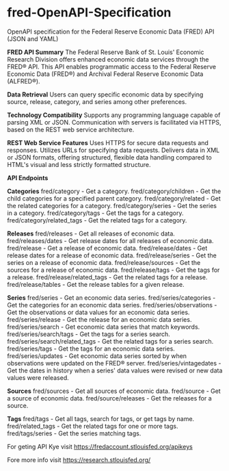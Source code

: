 # fred-OpenAPI-Specification
OpenAPI specification for the Federal Reserve Economic Data (FRED) API (JSON and YAML)

**FRED API Summary**
The Federal Reserve Bank of St. Louis' Economic Research Division offers enhanced economic data services through the FRED® API. This API enables programmatic access to the Federal Reserve Economic Data (FRED®) and Archival Federal Reserve Economic Data (ALFRED®).

**Data Retrieval**
Users can query specific economic data by specifying source, release, category, and series among other preferences.

**Technology Compatibility**
Supports any programming language capable of parsing XML or JSON. Communication with servers is facilitated via HTTPS, based on the REST web service architecture.

**REST Web Service Features**
Uses HTTPS for secure data requests and responses.
Utilizes URLs for specifying data requests.
Delivers data in XML or JSON formats, offering structured, flexible data handling compared to HTML's visual and less strictly formatted structure.

**API Endpoints**

**Categories**
fred/category - Get a category.
fred/category/children - Get the child categories for a specified parent category.
fred/category/related - Get the related categories for a category.
fred/category/series - Get the series in a category.
fred/category/tags - Get the tags for a category.
fred/category/related_tags - Get the related tags for a category.

**Releases**
fred/releases - Get all releases of economic data.
fred/releases/dates - Get release dates for all releases of economic data.
fred/release - Get a release of economic data.
fred/release/dates - Get release dates for a release of economic data.
fred/release/series - Get the series on a release of economic data.
fred/release/sources - Get the sources for a release of economic data.
fred/release/tags - Get the tags for a release.
fred/release/related_tags - Get the related tags for a release.
fred/release/tables - Get the release tables for a given release.

**Series**
fred/series - Get an economic data series.
fred/series/categories - Get the categories for an economic data series.
fred/series/observations - Get the observations or data values for an economic data series.
fred/series/release - Get the release for an economic data series.
fred/series/search - Get economic data series that match keywords.
fred/series/search/tags - Get the tags for a series search.
fred/series/search/related_tags - Get the related tags for a series search.
fred/series/tags - Get the tags for an economic data series.
fred/series/updates - Get economic data series sorted by when observations were updated on the FRED® server.
fred/series/vintagedates - Get the dates in history when a series' data values were revised or new data values were released.

**Sources**
fred/sources - Get all sources of economic data.
fred/source - Get a source of economic data.
fred/source/releases - Get the releases for a source.

**Tags**
fred/tags - Get all tags, search for tags, or get tags by name.
fred/related_tags - Get the related tags for one or more tags.
fred/tags/series - Get the series matching tags.


For geting API Kye visit https://fredaccount.stlouisfed.org/apikeys

Fore more info visit https://research.stlouisfed.org/



